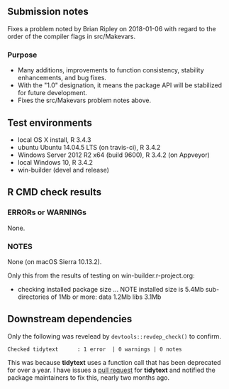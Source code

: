 ## Submission notes

Fixes a problem noted by Brian Ripley on 2018-01-06 with regard to the order of the compiler flags in src/Makevars.

### Purpose

- Many additions, improvements to function consistency, stability enhancements, and bug fixes.
- With the "1.0" designation, it means the package API will be stabilized for future development.
- Fixes the src/Makevars problem notes above.


## Test environments

* local OS X install, R 3.4.3
* ubuntu Ubuntu 14.04.5 LTS (on travis-ci), R 3.4.2
* Windows Server 2012 R2 x64 (build 9600), R 3.4.2 (on Appveyor)
* local Windows 10, R 3.4.2
* win-builder (devel and release)

## R CMD check results

### ERRORs or WARNINGs

None.

### NOTES

None (on macOS Sierra 10.13.2).

Only this from the results of testing on win-builder.r-project.org:

* checking installed package size ... NOTE
  installed size is  5.4Mb
  sub-directories of 1Mb or more:
    data   1.2Mb
    libs   3.1Mb


## Downstream dependencies

Only the following was revelead by `devtools::revdep_check()` to confirm.

`Checked tidytext      : 1 error  | 0 warnings | 0 notes`

This was because **tidytext** uses a function call that has been deprecated for over a year.  I have issues a [pull request](https://github.com/juliasilge/tidytext/pull/87) for **tidytext** and notified the package maintainers to fix this, nearly two months ago.


